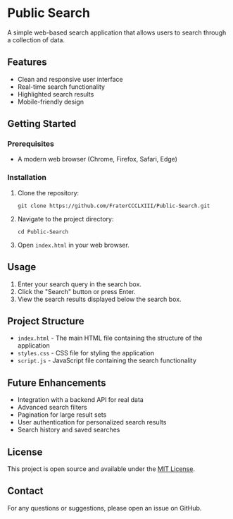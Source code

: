 # Public Search

A simple web-based search application that allows users to search through a collection of data.

## Features

- Clean and responsive user interface
- Real-time search functionality
- Highlighted search results
- Mobile-friendly design

## Getting Started

### Prerequisites

- A modern web browser (Chrome, Firefox, Safari, Edge)

### Installation

1. Clone the repository:
   ```
   git clone https://github.com/FraterCCCLXIII/Public-Search.git
   ```

2. Navigate to the project directory:
   ```
   cd Public-Search
   ```

3. Open `index.html` in your web browser.

## Usage

1. Enter your search query in the search box.
2. Click the "Search" button or press Enter.
3. View the search results displayed below the search box.

## Project Structure

- `index.html` - The main HTML file containing the structure of the application
- `styles.css` - CSS file for styling the application
- `script.js` - JavaScript file containing the search functionality

## Future Enhancements

- Integration with a backend API for real data
- Advanced search filters
- Pagination for large result sets
- User authentication for personalized search results
- Search history and saved searches

## License

This project is open source and available under the [MIT License](LICENSE).

## Contact

For any questions or suggestions, please open an issue on GitHub.